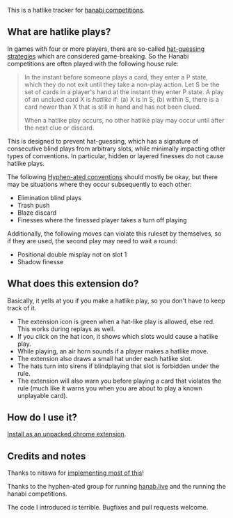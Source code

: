 This is a hatlike tracker for [hanabi competitions](https://hanabi-competitions.com).

## What are hatlike plays?

In games with four or more players, there are so-called
[hat-guessing strategies](https://github.com/hanabi/hanabi.github.io/blob/main/misc/hat-guessing.md)
which are considered game-breaking.
So the Hanabi competitions are often played with the following house rule:

> In the instant before someone plays a card, they enter a P state,
> which they do not exit until they take a non-play action.
> Let S be the set of cards in a player's hand at the instant they enter P state.
> A play of an unclued card X is *hatlike* if: (a) X is in S; (b) within S, there is a card newer
> than X that is still in hand and has not been clued.
> 
> When a hatlike play occurs, no other hatlike play may occur until after the next clue or discard.

This is designed to prevent hat-guessing,
which has a signature of consecutive blind plays from arbitrary slots,
while minimally impacting other types of conventions.
In particular, hidden or layered finesses do not cause hatlike plays.

The following [Hyphen-ated conventions](https://hanabi.github.io)
should mostly be okay, but there may be
situations where they occur subsequently to each other:

* Elimination blind plays
* Trash push
* Blaze discard
* Finesses where the finessed player takes a turn off playing

Additionally, the following moves can violate this ruleset by themselves,
so if they are used, the second play may need to wait a round:

* Positional double misplay not on slot 1
* Shadow finesse

## What does this extension do?

Basically, it yells at you if you make a hatlike play,
so you don't have to keep track of it.

* The extension icon is green when a hat-like play is allowed, else red.
  This works during replays as well.
* If you click on the hat icon, it shows which slots would cause a hatlike play.
* While playing, an air horn sounds if a player makes a hatlike move.
* The extension also draws a small hat under each hatlike slot.
* The hats turn into sirens if blindplaying that slot is forbidden under the rule.
* The extension will also warn you before playing a card that violates the rule
  (much like it warns you when you are about to play a known unplayable card).

## How do I use it?

[Install as an unpacked chrome extension](https://webkul.com/blog/how-to-install-the-unpacked-extension-in-chrome/).

## Credits and notes

Thanks to nitawa for [implementing most of this](https://discord.com/channels/140016142600241152/712422871044980848/837774900169015428)!

Thanks to the hyphen-ated group for running [hanab.live](https://hanab.live)
and the running the hanabi competitions.

The code I introduced is terrible. Bugfixes and pull requests welcome.
